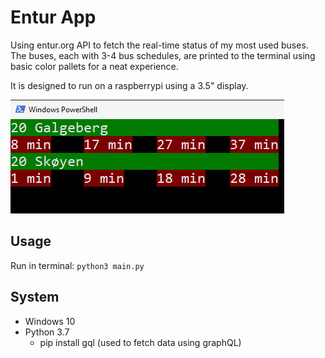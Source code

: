 # Entur App
Using entur.org API to fetch the real-time status of my most used buses.
The buses, each with 3-4 bus schedules, are printed to the terminal using basic color pallets for a neat experience. 

It is designed to run on a raspberrypi using a 3.5" display. 

![Terminal image](images/screenshot.png)

## Usage
Run in terminal: `python3 main.py`

## System
* Windows 10
* Python 3.7
    * pip install gql (used to fetch data using graphQL)
